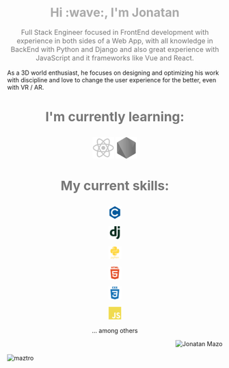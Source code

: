<h1 align="center" style="color: #AAA;">Hi :wave:, I'm Jonatan</h1>
<p align="center" style="font-size: 16px; color: #777">
Full Stack Engineer focused in FrontEnd development with experience in both sides of a Web App, with all knowledge in BackEnd with Python and Django and also great experience with JavaScript and it frameworks like Vue and React.

As a 3D world enthusiast, he focuses on designing and optimizing his work with discipline and love to change the user experience for the better, even with VR / AR.
</p>
<h3 align="center" style="font-size: 30px; color: #777">I'm currently learning:</h3>
<p align="center">
    <img src="https://github.com/devicons/devicon/blob/master/icons/react/react-original.svg" height="50" width="50" alt="React.js" style="filter: grayscale(100%);">
    <img src="https://github.com/devicons/devicon/blob/master/icons/nodejs/nodejs-original.svg" height="50" width="50" alt="Node.js" style="filter: grayscale(100%);">
</p>
<h3 align="center" style="font-size: 30px; color: #777">My current skills:</h3>
<p align="center">
    <img src="https://github.com/devicons/devicon/blob/master/icons/c/c-plain.svg" height="30" width="30" alt="C">
</p>
<p align="center">
    <img src="https://github.com/devicons/devicon/blob/master/icons/django/django-plain.svg" height="30" width="30" alt="Django">
</p>
<p align="center">
    <img src="https://github.com/devicons/devicon/blob/master/icons/python/python-plain-wordmark.svg" height="30" width="30" alt="Python">
</p>
<p align="center">
    <img src="https://github.com/devicons/devicon/blob/master/icons/html5/html5-plain-wordmark.svg" height="30" width="30" alt="HTML5">
</p>
<p align="center">
    <img src="https://github.com/devicons/devicon/blob/master/icons/css3/css3-plain-wordmark.svg" height="30" width="30" alt="CSS3">
</p>
<p align="center">
    <img src="https://github.com/devicons/devicon/blob/master/icons/javascript/javascript-plain.svg" height="30" width="30" alt="JavaScript">
</p>
<p align="center">... among others</p>

<p align="right"> <img src="https://komarev.com/ghpvc/?username=MAZTRO" alt="Jonatan Mazo"/></p>

<p><img align="center" src="https://github-readme-stats.vercel.app/api/top-langs?username=maztro&show_icons=true&theme=dark&title_color=c9c9c9&text_color=a8a8a8&locale=en&layout=compact" alt="maztro" /></p>
